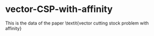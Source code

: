 # vector-CSP-with-affinity
This is the data of the paper \textit{vector cutting stock problem with affinity} 
